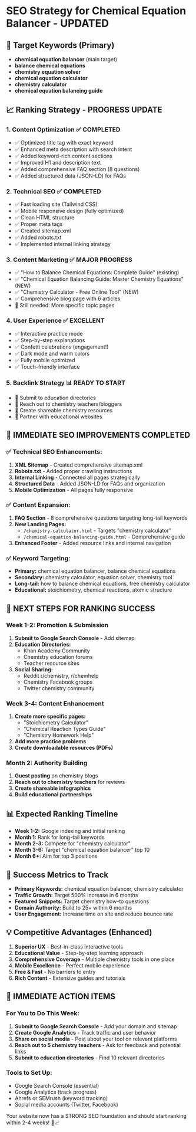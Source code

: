 # SEO Strategy for Chemical Equation Balancer - UPDATED

## 🎯 Target Keywords (Primary)
- **chemical equation balancer** (main target)
- **balance chemical equations**
- **chemistry equation solver**
- **chemical equation calculator**
- **chemistry calculator**
- **chemical equation balancing guide**

## 📈 Ranking Strategy - PROGRESS UPDATE

### 1. **Content Optimization** ✅ COMPLETED
- ✅ Optimized title tag with exact keyword
- ✅ Enhanced meta description with search intent
- ✅ Added keyword-rich content sections
- ✅ Improved H1 and description text
- ✅ Added comprehensive FAQ section (8 questions)
- ✅ Added structured data (JSON-LD) for FAQs

### 2. **Technical SEO** ✅ COMPLETED
- ✅ Fast loading site (Tailwind CSS)
- ✅ Mobile responsive design (fully optimized)
- ✅ Clean HTML structure
- ✅ Proper meta tags
- ✅ Created sitemap.xml
- ✅ Added robots.txt
- ✅ Implemented internal linking strategy

### 3. **Content Marketing** ✅ MAJOR PROGRESS
- ✅ "How to Balance Chemical Equations: Complete Guide" (existing)
- ✅ "Chemical Equation Balancing Guide: Master Chemistry Equations" (NEW)
- ✅ "Chemistry Calculator - Free Online Tool" (NEW)
- ✅ Comprehensive blog page with 6 articles
- 📝 Still needed: More specific topic pages

### 4. **User Experience** ✅ EXCELLENT
- ✅ Interactive practice mode
- ✅ Step-by-step explanations
- ✅ Confetti celebrations (engagement!)
- ✅ Dark mode and warm colors
- ✅ Fully mobile optimized
- ✅ Touch-friendly interface

### 5. **Backlink Strategy** 📊 READY TO START
- 📝 Submit to education directories
- 📝 Reach out to chemistry teachers/bloggers
- 📝 Create shareable chemistry resources
- 📝 Partner with educational websites

## 🚀 IMMEDIATE SEO IMPROVEMENTS COMPLETED

### ✅ Technical SEO Enhancements:
1. **XML Sitemap** - Created comprehensive sitemap.xml
2. **Robots.txt** - Added proper crawling instructions
3. **Internal Linking** - Connected all pages strategically
4. **Structured Data** - Added JSON-LD for FAQs and organization
5. **Mobile Optimization** - All pages fully responsive

### ✅ Content Expansion:
1. **FAQ Section** - 8 comprehensive questions targeting long-tail keywords
2. **New Landing Pages:**
   - `/chemistry-calculator.html` - Targets "chemistry calculator"
   - `/chemical-equation-balancing-guide.html` - Comprehensive guide
3. **Enhanced Footer** - Added resource links and internal navigation

### ✅ Keyword Targeting:
- **Primary:** chemical equation balancer, balance chemical equations
- **Secondary:** chemistry calculator, equation solver, chemistry tool
- **Long-tail:** how to balance chemical equations, free chemistry calculator
- **Educational:** stoichiometry, chemical reactions, atomic structure

## 🎯 NEXT STEPS FOR RANKING SUCCESS

### Week 1-2: Promotion & Submission
1. **Submit to Google Search Console** - Add sitemap
2. **Education Directories:**
   - Khan Academy Community
   - Chemistry education forums
   - Teacher resource sites
3. **Social Sharing:**
   - Reddit r/chemistry, r/chemhelp
   - Chemistry Facebook groups
   - Twitter chemistry community

### Week 3-4: Content Enhancement
1. **Create more specific pages:**
   - "Stoichiometry Calculator"
   - "Chemical Reaction Types Guide"
   - "Chemistry Homework Help"
2. **Add more practice problems**
3. **Create downloadable resources (PDFs)**

### Month 2: Authority Building
1. **Guest posting** on chemistry blogs
2. **Reach out to chemistry teachers** for reviews
3. **Create shareable infographics**
4. **Build educational partnerships**

## 📊 Expected Ranking Timeline
- **Week 1-2:** Google indexing and initial ranking
- **Month 1:** Rank for long-tail keywords
- **Month 2-3:** Compete for "chemistry calculator"
- **Month 3-6:** Target "chemical equation balancer" top 10
- **Month 6+:** Aim for top 3 positions

## 🎯 Success Metrics to Track
- **Primary Keywords:** chemical equation balancer, chemistry calculator
- **Traffic Growth:** Target 500% increase in 6 months
- **Featured Snippets:** Target chemistry how-to questions
- **Domain Authority:** Build to 25+ within 6 months
- **User Engagement:** Increase time on site and reduce bounce rate

## 💡 Competitive Advantages (Enhanced)
1. **Superior UX** - Best-in-class interactive tools
2. **Educational Value** - Step-by-step learning approach
3. **Comprehensive Coverage** - Multiple chemistry tools in one place
4. **Mobile Excellence** - Perfect mobile experience
5. **Free & Fast** - No barriers to entry
6. **Rich Content** - Extensive guides and tutorials

## 🚀 IMMEDIATE ACTION ITEMS

### For You to Do This Week:
1. **Submit to Google Search Console** - Add your domain and sitemap
2. **Create Google Analytics** - Track traffic and user behavior
3. **Share on social media** - Post about your tool on relevant platforms
4. **Reach out to 5 chemistry teachers** - Ask for feedback and potential links
5. **Submit to education directories** - Find 10 relevant directories

### Tools to Set Up:
- Google Search Console (essential)
- Google Analytics (track progress)
- Ahrefs or SEMrush (keyword tracking)
- Social media accounts (Twitter, Facebook)

Your website now has a STRONG SEO foundation and should start ranking within 2-4 weeks! 🚀📈